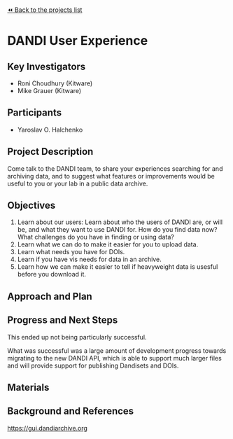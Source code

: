 [:rewind: Back to the projects list](../../README.md#ProjectsList)

<!-- For information on how to write GitHub .md files see https://guides.github.com/features/mastering-markdown/ -->

# DANDI User Experience

## Key Investigators

- Roni Choudhury (Kitware)
- Mike Grauer (Kitware)

## Participants

- Yaroslav O. Halchenko

## Project Description

Come talk to the DANDI team, to share your experiences searching for and archiving data, and to suggest what features or improvements would be useful to you or your lab in a public data archive.

## Objectives

<!-- Briefly describe the objectives of your project. What would you like to achive?-->

1. Learn about our users: Learn about who the users of DANDI are, or will be, and what they want to use DANDI for. How do you find data now? What challenges do you have in finding or using data?
2. Learn what we can do to make it easier for you to upload data.
3. Learn what needs you have for DOIs.
4. Learn if you have vis needs for data in an archive.
5. Learn how we can make it easier to tell if heavyweight data is usesful before you download it.

<!-- 1. Objective B. Describe it in 1-2 sentences.-->
<!-- 1. ...-->

## Approach and Plan

<!-- 1. Describe the steps of your planned approach to reach the objectives.-->
<!-- 1. ... -->
<!-- 1. ... -->

## Progress and Next Steps

This ended up not being particularly successful.

What was successful was a large amount of development progress towards migrating to the new DANDI API, which is able to support much larger files and will provide support for publishing Dandisets and DOIs.

<!--Populate this section as you are making progress before/during/after the hackathon-->
<!--Describe the progress you have made on the project,e.g., which objectives you have achieved and how.-->
<!--Describe the next steps you are planing to take to complete the project.-->

## Materials

<!--If available add links to the materials relevant to the project, e.g., the code generated for the project or data used-->
<!--If available add pictures and links to videos that demonstrate what has been accomplished.-->
<!--![Description of picture](Example2.jpg)-->

## Background and References

<!--Use this space for information that may help people better understand your project, like links to papers, source code, or data ,e.g:-->
https://gui.dandiarchive.org
<!-- - Source code: https://github.com/YourUser/YourRepository -->
<!-- - Documentation: https://link.to.docs -->
<!-- - Test data: https://link.to.test.data -->

